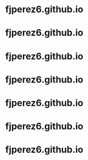 # fjperez6.github.io
# fjperez6.github.io
# fjperez6.github.io
# fjperez6.github.io
# fjperez6.github.io
# fjperez6.github.io
# fjperez6.github.io
